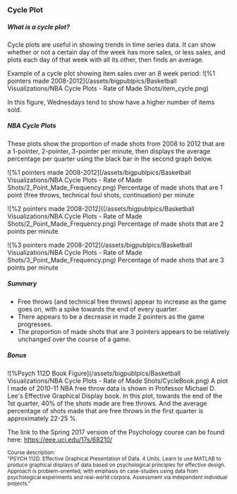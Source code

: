 ### Cycle Plot
##### What is a cycle plot?
Cycle plots are useful in showing trends in time series data. It can show whether or not a certain day of the week has more sales, or less sales, and plots each day of that week with all its other, then finds an average.

Example of a cycle plot showing item sales over an 8 week period:
![%1 pointers made 2008-2012](/assets/bigpublpics/Basketball Visualizations/NBA Cycle Plots - Rate of Made Shots/item_cycle.png)

In this figure, Wednesdays tend to show have a higher number of items sold.

##### NBA Cycle Plots
These plots show the proportion of made shots from 2008 to 2012 that are a 1-pointer, 2-pointer, 3-pointer per minute, then displays the average percentage per quarter using the black bar in the second graph below.

![%1 pointers made 2008-2012](/assets/bigpublpics/Basketball Visualizations/NBA Cycle Plots - Rate of Made Shots/2_Point_Made_Frequency.png)
Percentage of made shots that are 1 point  (free throws, technical foul shots, continuation) per minute

![%2 pointers made 2008-2012]((/assets/bigpublpics/Basketball Visualizations/NBA Cycle Plots - Rate of Made Shots/2_Point_Made_Frequency.png)
Percentage of made shots that are 2 points per minute

![%3 pointers made 2008-2012](/assets/bigpublpics/Basketball Visualizations/NBA Cycle Plots - Rate of Made Shots/3_Point_Made_Frequency.png)
Percentage of made shots that are 3 points per minute

##### Summary
- Free throws (and technical free throws) appear to increase as the game goes on, with a spike towards the end of every quarter.
- There appears to be a decrease in made 2 pointers as the game progresses.
- The proportion of made shots that are 3 pointers  appears to be relatively unchanged over the course of a game.


##### Bonus
![%Psych 112D Book Figure](/assets/bigpublpics/Basketball Visualizations/NBA Cycle Plots - Rate of Made Shots/CycleBook.png)
A plot I made of 2010-11 NBA free throw data is shown in Professor Michael D. Lee's Effective Graphical Display book. In this plot, towards the end of the 1st quarter, 40% of the shots made are free throws. And the average percentage of shots made that are free throws in the first quarter is approximately 22-25 %.

The link to the Spring 2017 version of the Psychology course can be found here:
https://eee.uci.edu/17s/68210/

<sub>Course description:  
"PSYCH 112D. Effective Graphical Presentation of Data. 4 Units. Learn to use MATLAB to produce graphical displays of data based on psychological principles for effective design. Approach is problem-oriented, with emphasis on case-studies using data from psychological experiments and real-world corpora. Assessment via independent individual projects."</sub>
